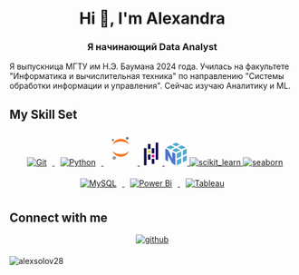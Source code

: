 <h1 align="center">Hi 👋, I'm Alexandra</h1>
<h3 align="center">Я начинающий Data Analyst</h3>

Я выпускница МГТУ им Н.Э. Баумана 2024 года. Училась на факультете "Информатика и вычислительная техника" по направлению "Системы обработки информации и управления". Сейчас изучаю Аналитику и ML. </h3>
## My Skill Set  

<div align="center">   
<a href="https://github.com/" target="_blank"><img style="margin: 10px" src="https://profilinator.rishav.dev/skills-assets/git-scm-icon.svg" alt="Git" height="50" />
</a>  
<a href="https://www.python.org/" target="_blank"><img style="margin: 10px" src="https://profilinator.rishav.dev/skills-assets/python-original.svg" alt="Python" height="50" />
</a> 
<a href="https://jupyter.org/" target="_blank"><img style="margin: 10px" src="https://github.com/devicons/devicon/blob/master/icons/jupyter/jupyter-original.svg" alt="Jupyter" height="40"/>
</a>
<a href="https://pandas.pydata.org/" target="_blank"><img src="https://raw.githubusercontent.com/devicons/devicon/2ae2a900d2f041da66e950e4d48052658d850630/icons/pandas/pandas-original.svg" alt="pandas" width="40" height="40"/> 
</a> 
<a href="https://numpy.org/" target="_blank"><img src="https://github.com/devicons/devicon/blob/master/icons/numpy/numpy-original.svg" title="Numpy" alt="Numpy" width="40" height="40"/>
</a>
<a href="https://scikit-learn.org/" target="_blank" rel="noreferrer"> <img src="https://upload.wikimedia.org/wikipedia/commons/0/05/Scikit_learn_logo_small.svg" alt="scikit_learn" width="40" height="40"/> 
</a> 
<a href="https://seaborn.pydata.org/" target="_blank" rel="noreferrer"> <img src="https://seaborn.pydata.org/_images/logo-mark-lightbg.svg" alt="seaborn" width="40" height="40"/> 
</a> 
<a href="https://www.mysql.com/" target="_blank"><img style="margin: 10px" src="https://profilinator.rishav.dev/skills-assets/mysql-original-wordmark.svg" alt="MySQL" height="50" />
</a>   
<a href="https://powerbi.microsoft.com/en-us/" target="_blank"><img style="margin: 10px" src="https://profilinator.rishav.dev/skills-assets/powerbi.png" alt="Power Bi" height="50" />
</a> 
<a href="https://www.tableau.com/" target="_blank"><img style="margin: 10px" src="https://profilinator.rishav.dev/skills-assets/tableau.svg" alt="Tableau" height="50" />
</a>  
</div>

## Connect with me  
<div align="center">
<a href="https://github.com/AlexSolov28" target="_blank">
<img src=https://img.shields.io/badge/github-%2324292e.svg?&style=for-the-badge&logo=github&logoColor=white alt=github style="margin-bottom: 5px;" />
</a>  
</div>

<p><img align="center" src="https://github-readme-stats.vercel.app/api/top-langs?username=alexsolov28&show_icons=true&locale=en&layout=compact" alt="alexsolov28" /></p>
